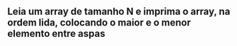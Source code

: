 ## Leia um array de tamanho N e imprima o array, na ordem lida, colocando o maior e o menor elemento entre aspas
